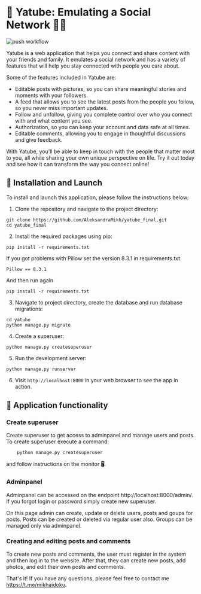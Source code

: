 # 🐍 Yatube: Emulating a Social Network 📱🌐

![push workflow](https://github.com/AleksandraMikh/yatube_final/actions/workflows/python-app.yml/badge.svg)

Yatube is a web application that helps you connect and share content with your friends and family. It emulates a social network and has a variety of features that will help you stay connected with people you care about.

Some of the features included in Yatube are:

- Editable posts with pictures, so you can share meaningful stories and moments with your followers.
- A feed that allows you to see the latest posts from the people you follow, so you never miss important updates.
- Follow and unfollow, giving you complete control over who you connect with and what content you see.
- Authorization, so you can keep your account and data safe at all times.
- Editable comments, allowing you to engage in thoughtful discussions and give feedback.

With Yatube, you'll be able to keep in touch with the people that matter most to you, all while sharing your own unique perspective on life. Try it out today and see how it can transform the way you connect online!

## 🚀 Installation and Launch

To install and launch this application, please follow the instructions below:

1. Clone the repository and navigate to the project directory:

```
git clone https://github.com/AleksandraMikh/yatube_final.git
cd yatube_final
```

2. Install the required packages using pip:

```
pip install -r requirements.txt
```

If you got problems with Pillow set the version 8.3.1 in requirements.txt

```
Pillow == 8.3.1
```

And then run again 

```
pip install -r requirements.txt
```

3. Navigate to project directory, create the database and run database migrations:

```
cd yatube
python manage.py migrate
```

4. Create a superuser:

```
python manage.py createsuperuser
```

5. Run the development server:

```
python manage.py runserver
```

6. Visit `http://localhost:8000` in your web browser to see the app in action.

## 🌟 Application functionality

### Create superuser

Create superuser to get access to adminpanel and manage users and posts. To create superuser execute a command:

        python manage.py createsuperuser

and follow instructions on the monitor 🖥.

### Adminpanel

Adminpanel can be accessed on the endpoint http://localhost:8000/admin/. 
If you forgot login or password simply create new superuser.

On this page admin can create, update or delete users, posts and goups for posts. Posts can be created or deleted via regular user also. Groups can be managed only via adminpanel.

### Creating and editing posts and comments

To create new posts and comments, the user must register in the system and then log in to the website. After that, they can create new posts, add photos, and edit their own posts and comments.

That's it! If you have any questions, please feel free to contact me https://t.me/mikhaidoku.
